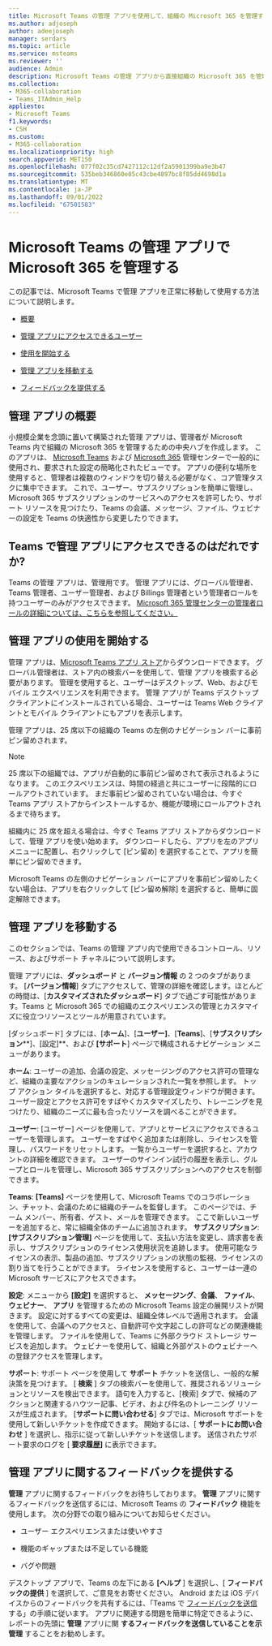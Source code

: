 ```yaml
---
title: Microsoft Teams の管理 アプリを使用して、組織の Microsoft 365 を管理する
ms.author: adjoseph
author: adeejoseph
manager: serdars
ms.topic: article
ms.service: msteams
ms.reviewer: ''
audience: Admin
description: Microsoft Teams の管理 アプリから直接組織の Microsoft 365 を管理する方法について説明します
ms.collection:
- M365-collaboration
- Teams_ITAdmin_Help
appliesto:
- Microsoft Teams
f1.keywords:
- CSH
ms.custom:
- M365-collaboration
ms.localizationpriority: high
search.appverid: MET150
ms.openlocfilehash: 077f02c35cd7427112c12df2a5901399ba9e3b47
ms.sourcegitcommit: 535beb346860e05c43cbe4897bc8f85dd4698d1a
ms.translationtype: MT
ms.contentlocale: ja-JP
ms.lasthandoff: 09/01/2022
ms.locfileid: "67501583"
---
```

# <a name="manage-microsoft-365-with-the-admin-app-in-microsoft-teams"></a>Microsoft Teams の管理 アプリで Microsoft 365 を管理する

この記事では、Microsoft Teams で管理 アプリを正常に移動して使用する方法について説明します。

- [概要](#overview-of-the-admin-app)

- [管理 アプリにアクセスできるユーザー](#who-can-access-the-admin-app-in-teams)

- [使用を開始する](#get-started-with-the-admin-app)

- [管理 アプリを移動する](#navigate-the-admin-app)

- [フィードバックを提供する](#give-feedback-on-the-admin-app)

## <a name="overview-of-the-admin-app"></a>管理 アプリの概要

小規模企業を念頭に置いて構築された管理 アプリは、管理者が Microsoft Teams 内で組織の Microsoft 365 を管理するための中央ハブを作成します。  このアプリは、 [Microsoft Teams](https://go.microsoft.com/fwlink/p/?linkid=2024339) および [Microsoft 365](https://go.microsoft.com/fwlink/p/?linkid=2024339) 管理センターで一般的に使用され、要求された設定の簡略化されたビューです。  アプリの便利な場所を使用すると、管理者は複数のウィンドウを切り替える必要がなく、コア管理タスクに集中できます。 これで、ユーザー、サブスクリプションを簡単に管理し、Microsoft 365 サブスクリプションのサービスへのアクセスを許可したり、サポート リソースを見つけたり、Teams の会議、メッセージ、ファイル、ウェビナーの設定を Teams の快適性から変更したりできます。

## <a name="who-can-access-the-admin-app-in-teams"></a>Teams で管理 アプリにアクセスできるのはだれですか?

Teams の管理 アプリは、管理用です。 管理 アプリには、グローバル管理者、Teams 管理者、ユーザー管理者、および Billings 管理者という管理者ロールを持つユーザーのみがアクセスできます。 [Microsoft 365 管理センターの管理者ロールの詳細については、こちらを参照してください。](/microsoft-365/admin/add-users/about-admin-roles) 

## <a name="get-started-with-the-admin-app"></a>管理 アプリの使用を開始する

管理 アプリは、[Microsoft Teams アプリ ストア](https://aka.ms/TeamsClientAdminApp)からダウンロードできます。 グローバル管理者は、ストア内の検索バーを使用して、管理 アプリを検索する必要があります。 管理を使用すると、ユーザーはデスクトップ、Web、およびモバイル エクスペリエンスを利用できます。 管理 アプリが Teams デスクトップ クライアントにインストールされている場合、ユーザーは Teams Web クライアントとモバイル クライアントにもアプリを表示します。

管理 アプリは、25 席以下の組織の Teams の左側のナビゲーション バーに事前ピン留めされます。

> [!NOTE]
> 25 席以下の組織では、アプリが自動的に事前ピン留めされて表示されるようになります。 このエクスペリエンスは、時間の経過と共にユーザーに段階的にロールアウトされています。 まだ事前ピン留めされていない場合は、今すぐ Teams アプリ ストアからインストールするか、機能が環境にロールアウトされるまで待ちます。

組織内に 25 席を超える場合は、今すぐ Teams アプリ ストアからダウンロードして、管理 アプリを使い始めます。 ダウンロードしたら、アプリを左のアプリ メニューに配置し、右クリックして [ピン留め] を選択することで、アプリを簡単にピン留めできます。
  
Microsoft Teams の左側のナビゲーション バーにアプリを事前ピン留めしたくない場合は、アプリを右クリックして [ピン留め解除] を選択すると、簡単に固定解除できます。

## <a name="navigate-the-admin-app"></a>管理 アプリを移動する

このセクションでは、Teams の管理 アプリ内で使用できるコントロール、リソース、およびサポート チャネルについて説明します。

管理 アプリには、**ダッシュボード** と **バージョン情報** の 2 つのタブがあります。 [**バージョン情報**] タブにアクセスして、管理の詳細を確認します。ほとんどの時間は、[**カスタマイズされたダッシュボード**] タブで過ごす可能性があります。Teams と Microsoft 365 での組織のエクスペリエンスの管理とカスタマイズに役立つリソースとツールが用意されています。

[ダッシュボード] タブには、[**ホーム**]、[**ユーザー]**、[**Teams**]、[**サブスクリプション****]、[設定]**、および **[サポート**] ページで構成されるナビゲーション メニューがあります。

**ホーム**: ユーザーの追加、会議の設定、メッセージングのアクセス許可の管理など、組織の主要なアクションのキュレーションされた一覧を参照します。 トップ アクション タイルを選択すると、対応する管理設定ウィンドウが開きます。 ユーザー設定とアクセス許可をすばやくカスタマイズしたり、トレーニングを見つけたり、組織のニーズに最も合ったリソースを調べることができます。  

**ユーザー**: [ユーザー] ページを使用して、アプリとサービスにアクセスできるユーザーを管理します。 ユーザーをすばやく追加または削除し、ライセンスを管理し、パスワードをリセットします。 一覧からユーザーを選択すると、アカウントの詳細を確認できます。 ユーザーのサインイン試行の履歴を表示し、グループとロールを管理し、Microsoft 365 サブスクリプションへのアクセスを制御できます。

**Teams**: **[Teams]** ページを使用して、Microsoft Teams でのコラボレーション、チャット、会議のために組織のチームを監督します。 このページでは、チーム メンバー、所有者、ゲスト、メールを管理できます。 ここで新しいユーザーを追加すると、常に組織全体のチームに追加されます。
**サブスクリプション**: **[サブスクリプション管理]** ページを使用して、支払い方法を変更し、請求書を表示し、サブスクリプションのライセンス使用状況を追跡します。 使用可能なライセンスの表示、製品の追加、サブスクリプションの状態の監視、ライセンスの割り当てを行うことができます。 ライセンスを使用すると、ユーザーは一連の Microsoft サービスにアクセスできます。

**設定**: メニューから **[設定]** を選択すると、 **メッセージング**、**会議**、 **ファイル**、 **ウェビナー**、 **アプリ** を管理するための Microsoft Teams 設定の展開リストが開きます。 設定に対するすべての変更は、組織全体レベルで適用されます。 会議を使用して、会議へのアクセスと、自動許可や文字起こしの許可などの関連機能を管理します。 ファイルを使用して、Teams に外部クラウド ストレージ サービスを追加します。 ウェビナーを使用して、組織と外部ゲストのウェビナーへの登録アクセスを管理します。

**サポート**: サポート ページを使用して **サポート** チケットを送信し、一般的な解決策を見つけます。 [ **検索** ] タブの検索バーを使用して、推奨されるソリューションとリソースを検出できます。 語句を入力すると、[検索] タブで、候補のアクションと関連するハウツー記事、ビデオ、および件名のトレーニング リソースが生成されます。 [**サポートに問い合わせる**] タブでは、Microsoft サポートを使用して新しいチケットを作成できます。 開始するには、[ **サポートにお問い合わせ** ] を選択し、指示に従って新しいチケットを送信します。 送信されたサポート要求のログを [ **要求履歴]** に表示できます。

## <a name="give-feedback-on-the-admin-app"></a>管理 アプリに関するフィードバックを提供する

**管理** アプリに関するフィードバックをお待ちしております。 **管理** アプリに関するフィードバックを送信するには、Microsoft Teams の **フィードバック** 機能を使用します。 次の分野での取り組みについてお知らせください。

- ユーザー エクスペリエンスまたは使いやすさ

- 機能のギャップまたは不足している機能

- バグや問題

デスクトップ アプリで、Teams の左下にある **[ヘルプ**   ] を選択し、[ **フィードバックの提供** ] を選択して、ご意見をお寄せください。 Android または iOS デバイスからのフィードバックを共有するには、「Teams で [フィードバックを送信](https://support.microsoft.com/office/give-feedback-in-teams-c0fb6297-22af-4db5-b19b-69e0a6720927#ID0EBBD=Desktop) する」の手順に従います。 アプリに関連する問題を簡単に特定できるように、レポートの先頭に **管理** アプリに関 **するフィードバックを送信していることを示管理** することをお勧めします。
